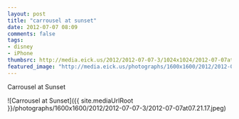 ```yaml
---
layout: post
title: "carrousel at sunset"
date: 2012-07-07 08:09
comments: false
tags: 
- disney
- iPhone
thumbsrc: http://media.eick.us/2012/2012-07-07-3/1024x1024/2012-07-07at07.21.17.jpeg
featured_image: "http://media.eick.us/photographs/1600x1600/2012/2012-07-07-3/2012-07-07at07.21.17.jpeg"
---
```

Carrousel at Sunset

![Carrousel at Sunset]({{ site.mediaUrlRoot }}/photographs/1600x1600/2012/2012-07-07-3/2012-07-07at07.21.17.jpeg)

